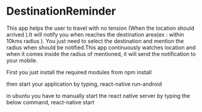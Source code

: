 # DestinationReminder



This app helps the user to travel with no tension (When the location should arrived ).It will notify you when reaches the destination area(ex : within 10kms radius ). You just need to select the destination and mention the radius when should be notified.This app continuously watches  location and when it comes inside the radius of mentioned, it will send the notification to your mobile. 

First you just install the required modules from 
          npm install
          
          
then start your application by typing, 
        react-native run-android
        
in ubuntu you have to manually start the react native server by typing the below command,
        react-native start
